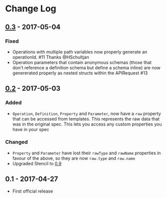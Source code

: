 # Change Log

## [0.3] - 2017-05-04

### Fixed
- Operations with multiple path variables now properly generate an operationId. #11  Thanks @HSchultjan
- Operation parameters that contain anonymous schemas (those that don't reference a definition schema but define a schema inline) are now genererated properly as nested structs within the APIRequest #13

## [0.2] - 2017-05-03
### Added
- `Operation`, `Definition`, `Property` and `Parameter`, now have a `raw` property that can be accessed from templates. This represents the raw data that was in the original spec. This lets you access any custom properties you have in your spec

### Changed
- `Property` and `Parameter` have lost their `rawType` and `rawName` properties in favour of the above, so they are now `raw.type` and `raw.name`
- Upgraded Stencil to [0.9](https://github.com/kylef/Stencil/releases/tag/0.9.0)

## 0.1 - 2017-04-27
- First official release

[0.3]: https://github.com/yonaskolb/SwagGen/compare/0.2...0.3
[0.2]: https://github.com/yonaskolb/SwagGen/compare/0.1...0.2

